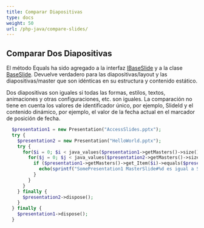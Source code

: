 ```yaml
---
title: Comparar Diapositivas
type: docs
weight: 50
url: /php-java/compare-slides/
---
```


## **Comparar Dos Diapositivas**
El método Equals ha sido agregado a la interfaz [IBaseSlide](https://reference.aspose.com/slides/php-java/aspose.slides/IBaseSlide) y a la clase [BaseSlide](https://reference.aspose.com/slides/php-java/aspose.slides/BaseSlide). Devuelve verdadero para las diapositivas/layout y las diapositivas/master que son idénticas en su estructura y contenido estático.

Dos diapositivas son iguales si todas las formas, estilos, textos, animaciones y otras configuraciones, etc. son iguales. La comparación no tiene en cuenta los valores de identificador único, por ejemplo, SlideId y el contenido dinámico, por ejemplo, el valor de la fecha actual en el marcador de posición de fecha.

```php
  $presentation1 = new Presentation("AccessSlides.pptx");
  try {
    $presentation2 = new Presentation("HelloWorld.pptx");
    try {
      for($i = 0; $i < java_values($presentation1->getMasters()->size()) ; $i++) {
        for($j = 0; $j < java_values($presentation2->getMasters()->size()) ; $j++) {
          if ($presentation1->getMasters()->get_Item($i)->equals($presentation2->getMasters()->get_Item($j))) {
            echo(sprintf("SomePresentation1 MasterSlide#%d es igual a SomePresentation2 MasterSlide#%d", $i, $j));
          }
        }
      }
    } finally {
      $presentation2->dispose();
    }
  } finally {
    $presentation1->dispose();
  }
```